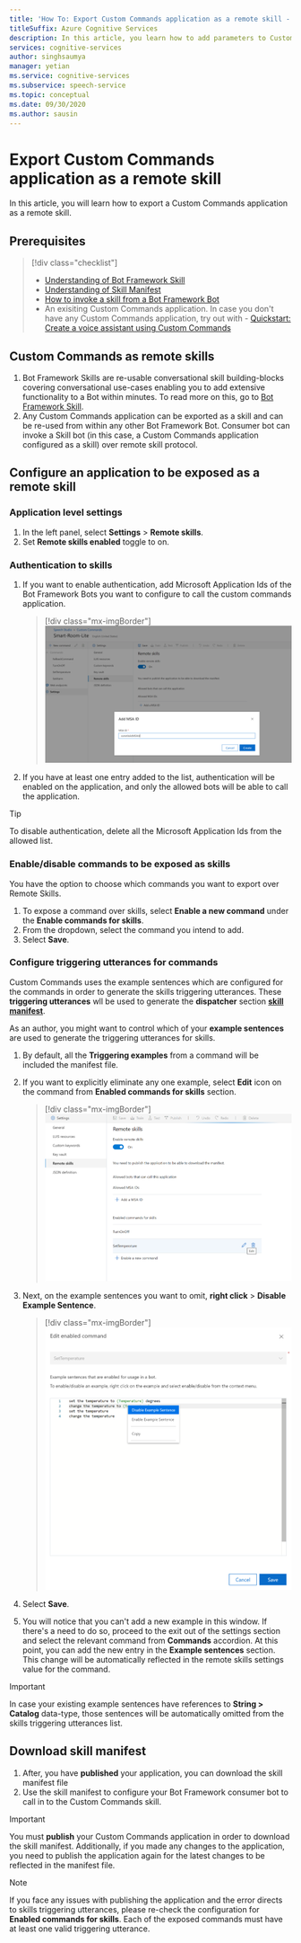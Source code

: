 ```yaml
---
title: 'How To: Export Custom Commands application as a remote skill - Speech service'
titleSuffix: Azure Cognitive Services
description: In this article, you learn how to add parameters to Custom Commands
services: cognitive-services
author: singhsaumya
manager: yetian
ms.service: cognitive-services
ms.subservice: speech-service
ms.topic: conceptual
ms.date: 09/30/2020
ms.author: sausin
---
```


# Export Custom Commands application as a remote skill

In this article, you will learn how to export a Custom Commands application as a remote skill.

## Prerequisites
> [!div class="checklist"]
> * [Understanding of Bot Framework Skill](https://aka.ms/speech/cc-skill-overview)
> * [Understanding of Skill Manifest](https://aka.ms/speech/cc-skill-manifest)
> * [How to invoke a skill from a Bot Framework Bot](https://aka.ms/speech/cc-skill-consumer)
> * An exisiting Custom Commands application. In case you don't have any Custom Commands application, try out with - [Quickstart: Create a voice assistant using Custom Commands](quickstart-custom-commands-application.md)

## Custom Commands as remote skills
1. Bot Framework Skills are re-usable conversational skill building-blocks covering conversational use-cases enabling you to add extensive functionality to a Bot within minutes. To read more on this, go to [Bot Framework Skill](https://microsoft.github.io/botframework-solutions/overview/skills/).
1. Any Custom Commands application can be exported as a skill and can be re-used from within any other Bot Framework Bot. Consumer bot can invoke a Skill bot (in this case, a Custom Commands application configured as a skill) over remote skill protocol.

## Configure an application to be exposed as a remote skill

### Application level settings
1. In the left panel, select  **Settings** > **Remote skills**.
1. Set **Remote skills enabled** toggle to on.

### Authentication to skills
1. If you want to enable authentication, add Microsoft Application Ids of the Bot Framework Bots you want to configure to call the custom commands application.
      > [!div class="mx-imgBorder"]
      > ![Add a MSA id to skill](media/custom-commands/skill-add-MSA-Id.png)

1. If you have at least one entry added to the list, authentication will be enabled on the application, and only the allowed bots will be able to call the application.
> [!TIP]
>  To disable authentication, delete all the Microsoft Application Ids from the allowed list. 


 
 ### Enable/disable commands to be exposed as skills

You have the option to choose which commands you want to export over Remote Skills.

1. To expose a command over skills, select **Enable a new command** under the **Enable commands for skills**.
1. From the dropdown, select the command you intend to add.
1. Select **Save**.

### Configure triggering utterances for commands
Custom Commands uses the example sentences which are configured for the commands in order to generate the skills triggering utterances. These **triggering utterances** wll be used to generate the **dispatcher** section [**skill manifest**](https://microsoft.github.io/botframework-solutions/skills/handbook/manifest/).

As an author, you might want to control which of your **example sentences** are used to generate the triggering utterances for skills.
1. By default, all the **Triggering examples** from a command will be included the manifest file.
1. If you want to explicitly eliminate any one example, select **Edit** icon on the command from **Enabled commands for skills** section.
    > [!div class="mx-imgBorder"]
    > ![Edit an enabled command for skill](media/custom-commands/skill-edit-enabled-command.png)

1. Next, on the example sentences you want to omit, **right click** > **Disable Example Sentence**.
    > [!div class="mx-imgBorder"]
    > ![Disable examples](media/custom-commands/skill-disable-example-sentences.png)

1. Select **Save**.
1. You will notice that you can't add a new example in this window. If there's a need to do so, proceed to the exit out of the settings section and select the relevant command from **Commands** accordion. At this point, you can add the new entry in the **Example sentences** section. This change will be automatically reflected in the remote skills settings value for the command.

> [!IMPORTANT]
> In case your existing example sentences have references to **String > Catalog** data-type, those sentences will be automatically omitted from the skills triggering utterances list. 

## Download skill manifest
1. After, you have **published** your application, you can download the skill manifest file
1. Use the skill manifest to configure your Bot Framework consumer bot to call in to the Custom Commands skill.
> [!IMPORTANT]
> You must **publish** your Custom Commands application in order to download the skill manifest. Additionally, if you made any changes to the application, you need to publish the application again for the latest changes to be reflected in the manifest file.

> [!NOTE]
> If you face any issues with publishing the application and the error directs to skills triggering utterances, please re-check the configuration for **Enabled commands for skills**. Each of the exposed commands must have at least one valid triggering utterance.